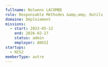```yaml
---
fullname: Nolwenn LACOMBE
role: Responsable Méthodes &amp;amp; Outils
domaine: Déploiement
missions:
  - start: 2023-05-12
    end: 2026-02-27
    status: admin
    employer: ANSSI
startups:
  - NIS2
memberType: autre
---
```


